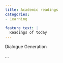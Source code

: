 ```yaml
---
title: Academic readings
categories:
- Learning

feature_text: |
  Readings of today
---
```

Dialogue Generation 

<!-- more -->

...
